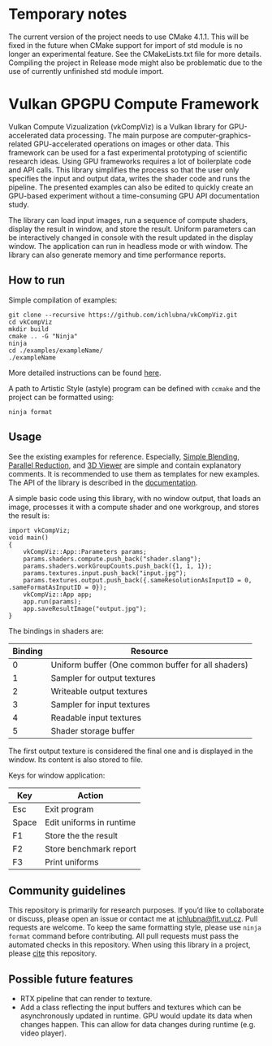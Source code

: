 # Temporary notes
The current version of the project needs to use CMake 4.1.1. This will be fixed in the future when CMake support for import of std module is no longer an experimental feature. See the CMakeLists.txt file for more details. Compiling the project in Release mode might also be problematic due to the use of currently unfinished std module import.

# Vulkan GPGPU Compute Framework
Vulkan Compute Vizualization (vkCompViz) is a Vulkan library for GPU-accelerated data processing. 
The main purpose are computer-graphics-related GPU-accelerated operations on images or other data. 
This framework can be used for a fast experimental prototyping of scientific research ideas. 
Using GPU frameworks requires a lot of boilerplate code and API calls. 
This library simplifies the process so that the user only specifies the input and output data, writes the shader code and runs the pipeline. 
The presented examples can also be edited to quickly create an GPU-based experiment without a time-consuming GPU API documentation study. 

The library can load input images, run a sequence of compute shaders, display the result in window, and store the result. 
Uniform parameters can be interactively changed in console with the result updated in the display window. 
The application can run in headless mode or with window. 
The library can also generate memory and time performance reports.

## How to run
Simple compilation of examples:
```
git clone --recursive https://github.com/ichlubna/vkCompViz.git
cd vkCompViz
mkdir build
cmake .. -G "Ninja"
ninja
cd ./examples/exampleName/
./exampleName
```
More detailed instructions can be found [here](/INSTALL.md).

A path to Artistic Style (astyle) program can be defined with `ccmake` and the project can be formatted using:
```
ninja format
```
## Usage
See the existing examples for reference. Especially, [Simple Blending](examples/simpleBlending), [Parallel Reduction](examples/parallelReduction), and [3D Viewer](examples/3DViewer) are simple and contain explanatory comments. It is recommended to use them as templates for new examples. The API of the library is described in the [documentation](https://ichlubna.github.io/vkCompViz/classvkCompViz_1_1App.html).

A simple basic code using this library, with no window output, that loads an image, processes it with a compute shader and one workgroup, and stores the result is:

    import vkCompViz;
    void main()
    {
		vkCompViz::App::Parameters params;
		params.shaders.compute.push_back("shader.slang");
		params.shaders.workGroupCounts.push_back({1, 1, 1});
		params.textures.input.push_back("input.jpg");
		params.textures.output.push_back({.sameResolutionAsInputID = 0, .sameFormatAsInputID = 0});
		vkCompViz::App app;
		app.run(params);
		app.saveResultImage("output.jpg");
    }

The bindings in shaders are:  

| Binding | Resource |
|---|---|
| 0 | Uniform buffer (One common buffer for all shaders) | 
| 1 | Sampler for output textures | 
| 2 | Writeable output textures | 
| 3 | Sampler for input textures | 
| 4 | Readable input textures | 
| 5 | Shader storage buffer |

The first output texture is considered the final one and is displayed in the window. Its content is also stored to file.  

Keys for window application:  

| Key | Action |
|---|---|
| Esc | Exit program | 
| Space | Edit uniforms in runtime | 
| F1 | Store the the result |
| F2 | Store benchmark report | 
| F3 | Print uniforms | 

## Community guidelines
This repository is primarily for research purposes. 
If you’d like to collaborate or discuss, please open an issue or contact me at [ichlubna@fit.vut.cz](mailto:ichlubna@fit.vut.cz). 
Pull requests are welcome. 
To keep the same formatting style, please use `ninja format` command before contributing. 
All pull requests must pass the automated checks in this repository. 
When using this library in a project, please [cite](/CITATION.cff) this repository.

## Possible future features
- RTX pipeline that can render to texture.
- Add a class reflecting the input buffers and textures which can be asynchronously updated in runtime. GPU would update its data when changes happen. This can allow for data changes during runtime (e.g. video player).
